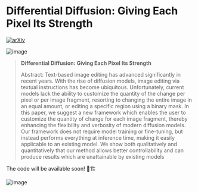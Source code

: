 # Differential Diffusion: Giving Each Pixel Its Strength
[![arXiv](https://img.shields.io/badge/arXiv-2208.01618-b31b1b.svg)](https://arxiv.org/abs/2306.00950)

![image](https://github.com/exx8/differential-diffusion/assets/8540180/648310d9-f26a-4905-a269-dd5af67555bc)
> **Differential Diffusion: Giving Each Pixel Its Strength**
>
>
> Abstract: Text-based image editing has advanced significantly in recent years. With the rise of diffusion models, image editing via textual instructions has become ubiquitous. Unfortunately, current models lack the ability to customize the quantity of the change per pixel or per image fragment, resorting to changing the entire image in an equal amount, or editing a specific region using a binary mask. In this paper, we suggest a new framework which enables the user to customize the quantity of change for each image fragment, thereby enhancing the flexibility and verbosity of modern diffusion models. Our framework does not require model training or fine-tuning, but instead performs everything at inference time, making it easily applicable to an existing model. We show both qualitatively and quantitatively that our method allows better controllability and can produce results which are unattainable by existing models


The code will be available soon! 🚧🏗️

![image](https://github.com/exx8/differential-diffusion/assets/8540180/8e194341-f623-4610-afee-b590e2b64c12)

